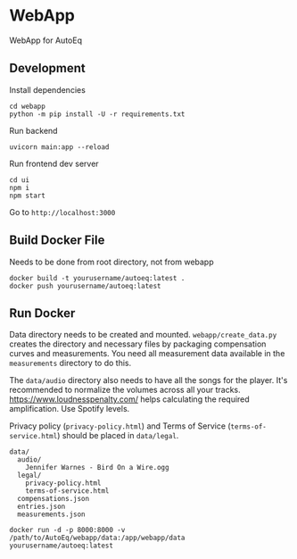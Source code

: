 # WebApp
WebApp for AutoEq

## Development
Install dependencies
```shell
cd webapp
python -m pip install -U -r requirements.txt
```

Run backend
```shell
uvicorn main:app --reload
```

Run frontend dev server
```shell
cd ui
npm i
npm start
```

Go to `http://localhost:3000`

## Build Docker File
Needs to be done from root directory, not from webapp
```shell
docker build -t yourusername/autoeq:latest .
docker push yourusername/autoeq:latest
```

## Run Docker
Data directory needs to be created and mounted. `webapp/create_data.py` creates the directory and necessary files by
packaging compensation curves and measurements. You need all measurement data available in the `measurements` directory
to do this.

The `data/audio` directory also needs to have all the songs for the player. It's recommended to normalize the volumes across all
your tracks. https://www.loudnesspenalty.com/ helps calculating the required amplification. Use Spotify levels.

Privacy policy (`privacy-policy.html`) and Terms of Service (`terms-of-service.html`) should be placed in `data/legal`.

```shell
data/
  audio/
    Jennifer Warnes - Bird On a Wire.ogg
  legal/
    privacy-policy.html
    terms-of-service.html
  compensations.json
  entries.json
  measurements.json
```

```shell
docker run -d -p 8000:8000 -v /path/to/AutoEq/webapp/data:/app/webapp/data yourusername/autoeq:latest
```